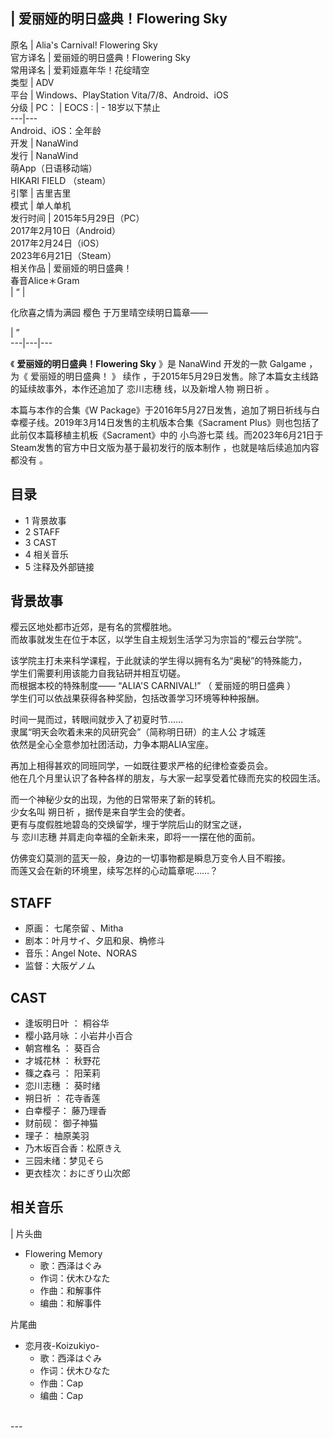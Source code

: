 |  爱丽娅的明日盛典！Flowering Sky  
---  
原名  |  Alia's Carnival! Flowering Sky   
官方译名  |  爱丽娅的明日盛典！Flowering Sky   
常用译名  |  爱莉娅嘉年华！花绽晴空   
类型  |  ADV   
平台  |  Windows、PlayStation Vita/7/8、Android、iOS   
分级  |  PC：  |  EOCS  :  |  \- 18岁以下禁止   
---|---  
Android、iOS：全年龄  
开发  |  NanaWind   
发行  |  NanaWind   
萌App（日语移动端）  
HIKARI FIELD  （steam）  
引擎  |  吉里吉里   
模式  |  单人单机   
发行时间  |  2015年5月29日（PC）   
2017年2月10日（Android）  
2017年2月24日（iOS）  
2023年6月21日（Steam）  
相关作品  |  爱丽娅的明日盛典！    
春音Alice＊Gram  
|  “  | 

化欣喜之情为满园  樱色  于万里晴空续明日篇章—— </br>

|  ”  
---|---|---  
  
《 **爱丽娅的明日盛典！Flowering Sky** 》是  NanaWind  开发的一款  Galgame  ，为《  爱丽娅的明日盛典！  》
续作  ，于2015年5月29日发售。除了本篇女主线路的延续故事外，本作还追加了  恋川志穗  线，以及新增人物  朔日祈  。

本篇与本作的合集《W Package》于2016年5月27日发售，追加了朔日祈线与白幸樱子线。2019年3月14日发售的主机版本合集《Sacrament
Plus》则也包括了此前仅本篇移植主机板《Sacrament》中的  小鸟游七菜
线。而2023年6月21日于Steam发售的官方中日文版为基于最初发行的版本制作  ，也就是啥后续追加内容都没有  。

##  目录

  * 1  背景故事 
  * 2  STAFF 
  * 3  CAST 
  * 4  相关音乐 
  * 5  注释及外部链接 

##  背景故事

  
樱云区地处都市近郊，是有名的赏樱胜地。  
而故事就发生在位于本区，以学生自主规划生活学习为宗旨的“樱云台学院”。  
  
该学院主打未来科学课程，于此就读的学生得以拥有名为“奥秘”的特殊能力，  
学生们需要利用该能力自我钻研并相互切磋。  
而根据本校的特殊制度——  “ALIA'S CARNIVAL!”  （  爱丽娅的明日盛典  ）  
学生们可以依战果获得各种奖励，包括改善学习环境等种种报酬。  
  
时间一晃而过，转眼间就步入了初夏时节……  
隶属“明天会吹着未来的风研究会”（简称明日研）的主人公  才城莲  
依然是全心全意参加社团活动，力争本期ALIA宝座。  
  
再加上相得甚欢的同班同学，一如既往要求严格的纪律检查委员会。  
他在几个月里认识了各种各样的朋友，与大家一起享受着忙碌而充实的校园生活。  
  
而一个神秘少女的出现，为他的日常带来了新的转机。  
少女名叫  朔日祈  ，据传是来自学生会的使者。  
更有与度假胜地碧岛的交焕留学，埋于学院后山的财宝之谜，  
与  恋川志穗  并肩走向幸福的全新未来，即将一一摆在他的面前。  
  
仿佛变幻莫测的蓝天一般，身边的一切事物都是瞬息万变令人目不暇接。  
而莲又会在新的环境里，续写怎样的心动篇章呢……？

##  STAFF

  * 原画：  七尾奈留  、Mitha 
  * 剧本：叶月サイ、夕凪和泉、桷修斗 
  * 音乐：Angel Note、NORAS 
  * 监督：大阪ゲノム 

##  CAST

  * 逢坂明日叶  ：  桐谷华 
  * 樱小路月咏  ：小岩井小百合 
  * 朝宫椎名  ：  葵百合 
  * 才城花林  ：  秋野花 
  * 篠之森弓  ：  阳茉莉 
  * 恋川志穗  ：  葵时绪 
  * 朔日祈  ：  花寺香莲 
  * 白幸樱子：  藤乃理香 
  * 财前砚：  御子神猫 
  * 理子：  柚原美羽 
  * 乃木坂百合香：松原きえ 
  * 三园未绪：梦见そら 
  * 更衣桂次：おにぎり山次郎 

##  相关音乐

|  片头曲  </br>

  * Flowering Memory 
    * 歌：西泽はぐみ 
    * 作词：伏木ひなた 
    * 作曲：和解事件 
    * 编曲：和解事件 

片尾曲  </br>

  * 恋月夜-Koizukiyo- 
    * 歌：西泽はぐみ 
    * 作词：伏木ひなた 
    * 作曲：Cap 
    * 编曲：Cap 

</br>  
---  
  